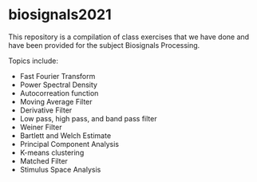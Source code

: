 # biosignals2021

This repository is a compilation of class exercises that we have done and have been provided for the subject Biosignals Processing.

Topics include:
* Fast Fourier Transform 
* Power Spectral Density 
* Autocorreation function
* Moving Average Filter
* Derivative Filter
* Low pass, high pass, and band pass filter
* Weiner Filter
* Bartlett and Welch Estimate
* Principal Component Analysis
* K-means clustering
* Matched Filter
* Stimulus Space Analysis

